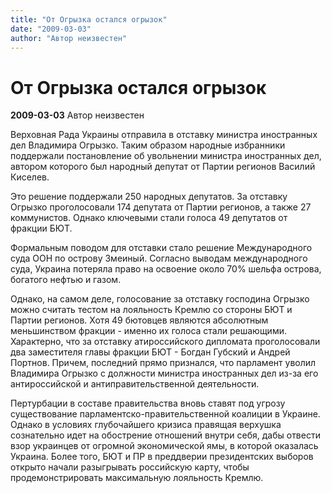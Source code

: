 ```yaml
---
title: "От Огрызка остался огрызок"
date: "2009-03-03"
author: "Автор неизвестен"
---
```


# От Огрызка остался огрызок

**2009-03-03** Автор неизвестен

Верховная Рада Украины отправила в отставку министра иностранных дел Владимира Огрызко. Таким образом народные избранники поддержали постановление об увольнении министра иностранных дел, автором которого был народный депутат от Партии регионов Василий Киселев.

Это решение поддержали 250 народных депутатов. За отставку Огрызко проголосовали 174 депутата от Партии регионов, а также 27 коммунистов. Однако ключевыми стали голоса 49 депутатов от фракции БЮТ.

Формальным поводом для отставки стало решение Международного суда ООН по острову Змеиный. Согласно выводам международного суда, Украина потеряла право на освоение около 70% шельфа острова, богатого нефтью и газом.

Однако, на самом деле, голосование за отставку господина Огрызко можно считать тестом на лояльность Кремлю со стороны БЮТ и Партии регионов. Хотя 49 бютовцев являются абсолютным меньшинством фракции - именно их голоса стали решающими. Характерно, что за отставку атироссийского дипломата проголосовали два заместителя главы фракции БЮТ - Богдан Губский и Андрей Портнов. Причем, последний прямо признался, что парламент уволил Владимира Огрызко с должности министра иностранных дел из-за его антироссийской и антиправительственной деятельности.

Пертурбации в составе правительства вновь ставят под угрозу существование парламентско-правительственной коалиции в Украине. Однако в условиях глубочайшего кризиса правящая верхушка сознательно идет на обострение отношений внутри себя, дабы отвести взор украинцев от огромной экономической ямы, в которой оказалась Украина. Более того, БЮТ и ПР в преддверии президентских выборов открыто начали разыгрывать российскую карту, чтобы продемонстрировать максимальную лояльность Кремлю.